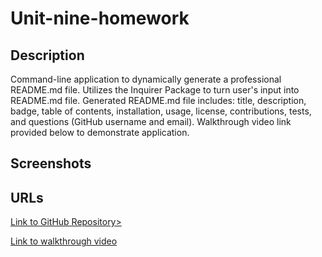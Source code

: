 # Unit-nine-homework

## Description
Command-line application to dynamically generate a professional README.md file. Utilizes the Inquirer Package to turn user's input into README.md file. Generated README.md file includes: title, description, badge, table of contents, installation, usage, license, contributions, tests, and questions (GitHub username and email). Walkthrough video link provided below to demonstrate application.

## Screenshots


## URLs
<a href="https://github.com/mlward639/Unit-nine-homework">Link to GitHub Repository></a>

<a href="#">Link to walkthrough video</a>
